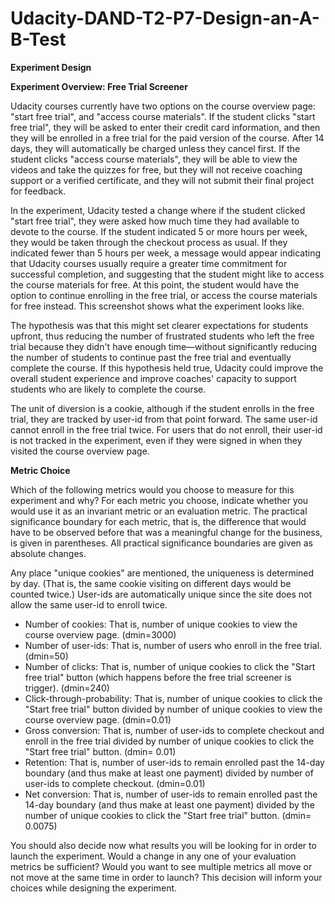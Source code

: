 # Udacity-DAND-T2-P7-Design-an-A-B-Test

**Experiment Design**

**Experiment Overview: Free Trial Screener**


Udacity courses currently have two options on the course overview page: "start free trial", and "access course materials". If the student clicks "start free trial", they will be asked to enter their credit card information, and then they will be enrolled in a free trial for the paid version of the course. After 14 days, they will automatically be charged unless they cancel first. If the student clicks "access course materials", they will be able to view the videos and take the quizzes for free, but they will not receive coaching support or a verified certificate, and they will not submit their final project for feedback.


In the experiment, Udacity tested a change where if the student clicked "start free trial", they were asked how much time they had available to devote to the course. If the student indicated 5 or more hours per week, they would be taken through the checkout process as usual. If they indicated fewer than 5 hours per week, a message would appear indicating that Udacity courses usually require a greater time commitment for successful completion, and suggesting that the student might like to access the course materials for free. At this point, the student would have the option to continue enrolling in the free trial, or access the course materials for free instead. This screenshot shows what the experiment looks like.


The hypothesis was that this might set clearer expectations for students upfront, thus reducing the number of frustrated students who left the free trial because they didn't have enough time—without significantly reducing the number of students to continue past the free trial and eventually complete the course. If this hypothesis held true, Udacity could improve the overall student experience and improve coaches' capacity to support students who are likely to complete the course.


The unit of diversion is a cookie, although if the student enrolls in the free trial, they are tracked by user-id from that point forward. The same user-id cannot enroll in the free trial twice. For users that do not enroll, their user-id is not tracked in the experiment, even if they were signed in when they visited the course overview page.


**Metric Choice**

Which of the following metrics would you choose to measure for this experiment and why? For each metric you choose, indicate whether you would use it as an invariant metric or an evaluation metric. The practical significance boundary for each metric, that is, the difference that would have to be observed before that was a meaningful change for the business, is given in parentheses. All practical significance boundaries are given as absolute changes.


Any place "unique cookies" are mentioned, the uniqueness is determined by day. (That is, the same cookie visiting on different days would be counted twice.) User-ids are automatically unique since the site does not allow the same user-id to enroll twice.


- Number of cookies: That is, number of unique cookies to view the course overview page. (dmin=3000)
- Number of user-ids: That is, number of users who enroll in the free trial. (dmin=50)
- Number of clicks: That is, number of unique cookies to click the "Start free trial" button (which happens before the free trial screener is trigger). (dmin=240)
- Click-through-probability: That is, number of unique cookies to click the "Start free trial" button divided by number of unique cookies to view the course overview page. (dmin=0.01)
- Gross conversion: That is, number of user-ids to complete checkout and enroll in the free trial divided by number of unique cookies to click the "Start free trial" button. (dmin= 0.01)
- Retention: That is, number of user-ids to remain enrolled past the 14-day boundary (and thus make at least one payment) divided by number of user-ids to complete checkout. (dmin=0.01)
- Net conversion: That is, number of user-ids to remain enrolled past the 14-day boundary (and thus make at least one payment) divided by the number of unique cookies to click the "Start free trial" button. (dmin= 0.0075)

You should also decide now what results you will be looking for in order to launch the experiment. Would a change in any one of your evaluation metrics be sufficient? Would you want to see multiple metrics all move or not move at the same time in order to launch? This decision will inform your choices while designing the experiment.


